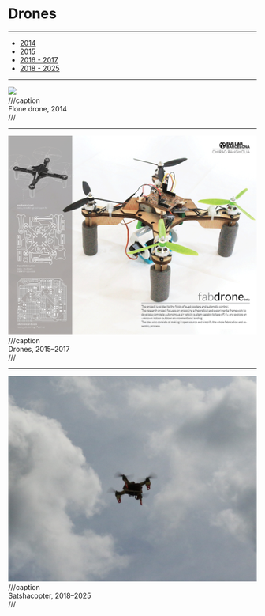 # Drones

---

- [2014](http://flone.aeracoop.net/)
- [2015](http://fabacademy.org/archives/2014/students/rangholia.chirag/W18.html)
- [2016 - 2017](http://nero.noumena.io/)
- [2018 - 2025](https://github.com/satshacopter)

---

![](flone-fabacademy.png)  
///caption  
Flone drone, 2014  
///

---

![](drone.png)  
///caption  
Drones, 2015–2017  
///

---

![](drone.jpg)  
///caption  
Satshacopter, 2018–2025  
///
